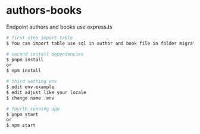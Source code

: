 # authors-books
Endpoint authors and books use expressJs

```bash
# first step import table
$ You can import table use sql in author and book file in folder migrations

# second install dependencies
$ pnpm install
or
$ npm install

# third setting env
$ edit env.example
$ edit adjust like your locale
$ change name .env

# fourth running app
$ pnpm start
or
$ npm start
```
